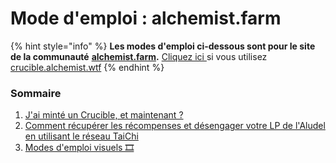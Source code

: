 # Mode d'emploi : alchemist.farm

{% hint style="info" %}
**Les modes d'emploi ci-dessous sont pour le site de la communauté** [**alchemist.farm**](https://alchemist.farm/)**.**      [Cliquez ici ](../guides-crucible.alchemist.wtf/)si vous utilisez [crucible.alchemist.wtf](https://crucible.alchemist.wtf/)
{% endhint %}

### Sommaire

1. [J'ai minté un Crucible, et maintenant ?](i-minted-a-crucible-now-what.md)
2. [Comment récupérer les récompenses et désengager votre LP de l'Aludel en utilisant le réseau TaiChi](how-to-claim-rewards-and-unsubscribe-your-lp-from-the-aludel-using-the-taichi-network.md)
3. [Modes d'emploi visuels 🎞](visual-guides.md)

